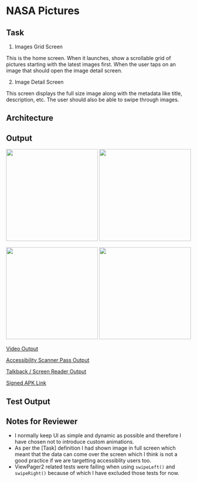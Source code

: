 # NASA Pictures

## Task
1. Images Grid Screen

This is the home screen. When it launches, show a scrollable grid of pictures starting with the latest images first. When the user taps on an image that should open the image detail screen.


2. Image Detail Screen

This screen displays the full size image along with the metadata like title, description, etc. The user should also be able to swipe through images.


## Architecture

## Output
<img src="https://user-images.githubusercontent.com/9396084/113513160-db750380-9585-11eb-96eb-9a68a5040922.png" height="250"> <img src="https://user-images.githubusercontent.com/9396084/113513264-7f5eaf00-9586-11eb-831e-904f95a9b298.png" height = "250">

<img src="https://user-images.githubusercontent.com/9396084/113513171-e4fe6b80-9585-11eb-9a8c-13fba72f8611.png" width = "250"> <img src="https://user-images.githubusercontent.com/9396084/113513168-e334a800-9585-11eb-8e6c-4588f8c5321b.png" width = "250">

[Video Output](https://drive.google.com/file/d/1TWsct7y1HHQKthQtT5jGZhfWnDLyqjdp/view?usp=sharing)

[Accessibility Scanner Pass Output](https://drive.google.com/file/d/1fu7QomJJ71uLiLBHi96MW6IpmcUvXHpy/view?usp=sharing)

[Talkback / Screen Reader Output](https://drive.google.com/file/d/1hsQS9TL6tMDO7lCNMMyKLCMukZjSle1l/view?usp=sharing)

[Signed APK Link](https://drive.google.com/file/d/1nAsedN0CfoKBG_oyvhaaDlLa6j4q2wTS/view?usp=sharing)

## Test Output

## Notes for Reviewer
- I normally keep UI as simple and dynamic as possible and therefore I have chosen not to introduce custom animations.
- As per the [Task] definition I had shown image in full screen which meant that the data can come over the screen which I think is not a good practice if we are targetting accessiblity users too.
- ViewPager2 related tests were failing when using `swipeLeft()` and `swipeRight()` because of which I have excluded those tests for now.
